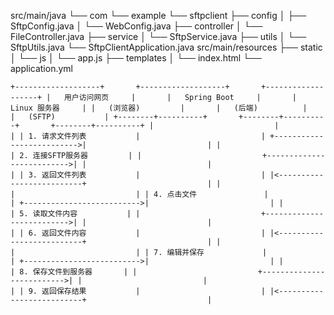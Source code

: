 src/main/java
└── com
    └── example
        └── sftpclient
            ├── config
            │   ├── SftpConfig.java
            │   └── WebConfig.java
            ├── controller
            │   └── FileController.java
            ├── service
            │   └── SftpService.java
            ├── utils
            │   └── SftpUtils.java
            └── SftpClientApplication.java
src/main/resources
├── static
│   └── js
│       └── app.js
├── templates
│   └── index.html
└── application.yml

``+-------------------+       +-------------------+       +-------------------+
|   用户访问网页     |       |   Spring Boot     |       |   Linux 服务器     |
|   (浏览器)         |       |   (后端)          |       |   (SFTP)           |
+--------+----------+       +--------+----------+       +--------+----------+
         |                           |                           |
         | 1. 请求文件列表           |                           |
         +-------------------------->|                           |
         |                           | 2. 连接SFTP服务器         |
         |                           +-------------------------->|
         |                           |                           |
         | 3. 返回文件列表           |                           |
         |<--------------------------+                           |
         |                           |                           |
         | 4. 点击文件               |                           |
         +-------------------------->|                           |
         |                           | 5. 读取文件内容           |
         |                           +-------------------------->|
         |                           |                           |
         | 6. 返回文件内容           |                           |
         |<--------------------------+                           |
         |                           |                           |
         | 7. 编辑并保存             |                           |
         +-------------------------->|                           |
         |                           | 8. 保存文件到服务器       |
         |                           +-------------------------->|
         |                           |                           |
         | 9. 返回保存结果           |                           |
         |<--------------------------+                           |``